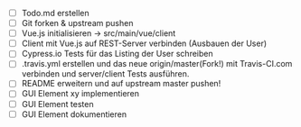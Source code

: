 - [ ] Todo.md erstellen  
- [ ] Git forken & upstream pushen  
- [ ] Vue.js initialisieren -> src/main/vue/client  
- [ ] Client mit Vue.js auf REST-Server verbinden (Ausbauen der User)  
- [ ] Cypress.io Tests für das Listing der User schreiben  
- [ ] .travis.yml erstellen und das neue origin/master(Fork!) mit Travis-CI.com verbinden und server/client Tests ausführen.  
- [ ] README erweitern und auf upstream master pushen!  
- [ ] GUI Element xy implementieren  
- [ ] GUI Element testen  
- [ ] GUI Element dokumentieren
